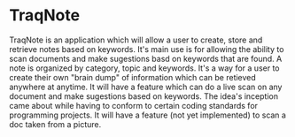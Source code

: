 # TraqNote

TraqNote is an application which will allow a user to create, store and retrieve notes based on keywords. It's main use is for allowing the ability to scan documents and make sugestions basd on keywords that are found. A note is organized by category, topic and keywords. It's a way for a user to create their own "brain dump" of information which can be retieved anywhere at anytime. It will have a feature which can do a live scan on any document and make sugestions based on keywords. The idea's inception came about while having to conform to certain coding standards for programming projects. It will have a feature (not yet implemented) to scan a doc taken from a picture. 
